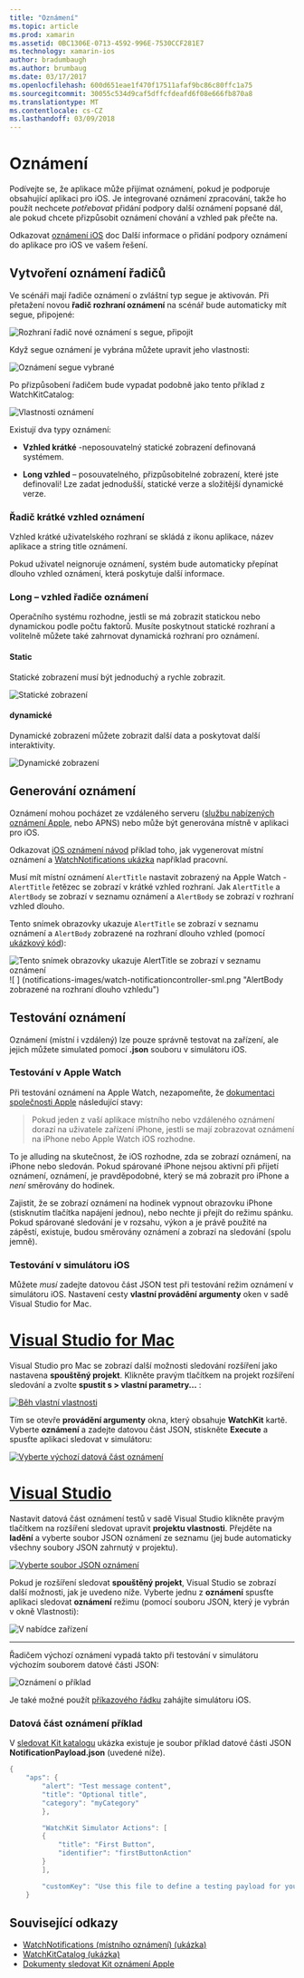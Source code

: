 ```yaml
---
title: "Oznámení"
ms.topic: article
ms.prod: xamarin
ms.assetid: 0BC1306E-0713-4592-996E-7530CCF281E7
ms.technology: xamarin-ios
author: bradumbaugh
ms.author: brumbaug
ms.date: 03/17/2017
ms.openlocfilehash: 600d651eae1f470f17511afaf9bc86c80ffc1a75
ms.sourcegitcommit: 30055c534d9caf5dffcfdeafd6f08e666fb870a8
ms.translationtype: MT
ms.contentlocale: cs-CZ
ms.lasthandoff: 03/09/2018
---
```

# <a name="notifications"></a>Oznámení

Podívejte se, že aplikace může přijímat oznámení, pokud je podporuje obsahující aplikaci pro iOS. Je integrované oznámení zpracování, takže ho použít nechcete *potřebovat* přidání podpory další oznámení popsané dál, ale pokud chcete přizpůsobit oznámení chování a vzhled pak přečte na.

Odkazovat [oznámení iOS](~/ios/platform/user-notifications/deprecated/index.md) doc Další informace o přidání podpory oznámení do aplikace pro iOS ve vašem řešení.

## <a name="creating-notification-controllers"></a>Vytvoření oznámení řadičů

Ve scénáři mají řadiče oznámení o zvláštní typ segue je aktivován. Při přetažení novou **řadič rozhraní oznámení** na scénář bude automaticky mít segue, připojené:

![](notifications-images/notification-storyboard1.png "Rozhraní řadič nové oznámení s segue, připojit")

Když segue oznámení je vybrána můžete upravit jeho vlastnosti:

![](notifications-images/notification-storyboard2.png "Oznámení segue vybrané")

Po přizpůsobení řadičem bude vypadat podobně jako tento příklad z WatchKitCatalog:

![](notifications-images/notifications-segue.png "Vlastnosti oznámení")


Existují dva typy oznámení:

- **Vzhled krátké** -neposouvatelný statické zobrazení definovaná systémem.

- **Long vzhled** – posouvatelného, přizpůsobitelné zobrazení, které jste definovali! Lze zadat jednodušší, statické verze a složitější dynamické verze.

### <a name="short-look-notification-controller"></a>Řadič krátké vzhled oznámení

Vzhled krátké uživatelského rozhraní se skládá z ikonu aplikace, název aplikace a string title oznámení.

Pokud uživatel neignoruje oznámení, systém bude automaticky přepínat dlouho vzhled oznámení, která poskytuje další informace.


### <a name="long-look-notification-controller"></a>Long – vzhled řadiče oznámení

Operačního systému rozhodne, jestli se má zobrazit statickou nebo dynamickou podle počtu faktorů. Musíte poskytnout statické rozhraní a volitelně můžete také zahrnovat dynamická rozhraní pro oznámení.

#### <a name="static"></a>Static

Statické zobrazení musí být jednoduchý a rychle zobrazit.

![](notifications-images/notification-static.png "Statické zobrazení")

#### <a name="dynamic"></a>dynamické

Dynamické zobrazení můžete zobrazit další data a poskytovat další interaktivity.

![](notifications-images/notification-dynamic.png "Dynamické zobrazení")


## <a name="generating-notifications"></a>Generování oznámení

Oznámení mohou pocházet ze vzdáleného serveru ([službu nabízených oznámení Apple](https://developer.apple.com/library/ios/documentation/NetworkingInternet/Conceptual/RemoteNotificationsPG/Chapters/ApplePushService.html), nebo APNS) nebo může být generována místně v aplikaci pro iOS.

Odkazovat [iOS oznámení návod](~/ios/platform/user-notifications/deprecated/local-notifications-in-ios-walkthrough.md) příklad toho, jak vygenerovat místní oznámení a [WatchNotifications ukázka](https://developer.xamarin.com/samples/monotouch/WatchKit/WatchNotifications/) například pracovní.

Musí mít místní oznámení `AlertTitle` nastavit zobrazený na Apple Watch - `AlertTitle` řetězec se zobrazí v krátké vzhled rozhraní. Jak `AlertTitle` a `AlertBody` se zobrazí v seznamu oznámení a `AlertBody` se zobrazí v rozhraní vzhled dlouho.

Tento snímek obrazovky ukazuje `AlertTitle` se zobrazí v seznamu oznámení a `AlertBody` zobrazené na rozhraní dlouho vzhled (pomocí [ukázkový kód](https://developer.xamarin.com/samples/monotouch/WatchKit/WatchNotifications/)):

![](notifications-images/watch-notificationslist-sml.png "Tento snímek obrazovky ukazuje AlertTitle se zobrazí v seznamu oznámení") ![ ] (notifications-images/watch-notificationcontroller-sml.png "AlertBody zobrazené na rozhraní dlouho vzhledu")

## <a name="testing-notifications"></a>Testování oznámení

Oznámení (místní i vzdálený) lze pouze správně testovat na zařízení, ale jejich můžete simulated pomocí **.json** souboru v simulátoru iOS.

### <a name="testing-on-apple-watch"></a>Testování v Apple Watch

Při testování oznámení na Apple Watch, nezapomeňte, že [dokumentaci společnosti Apple](https://developer.apple.com/library/ios/documentation/General/Conceptual/WatchKitProgrammingGuide/BasicSupport.html) následující stavy:

> Pokud jeden z vaší aplikace místního nebo vzdáleného oznámení dorazí na uživatele zařízení iPhone, jestli se mají zobrazovat oznámení na iPhone nebo Apple Watch iOS rozhodne.

To je alluding na skutečnost, že iOS rozhodne, zda se zobrazí oznámení, na iPhone nebo sledován. Pokud spárované iPhone nejsou aktivní při přijetí oznámení, oznámení, je pravděpodobné, který se má zobrazit pro iPhone a *není* směrovány do hodinek.

Zajistit, že se zobrazí oznámení na hodinek vypnout obrazovku iPhone (stisknutím tlačítka napájení jednou), nebo nechte ji přejít do režimu spánku. Pokud spárované sledování je v rozsahu, výkon a je právě použité na zápěstí, existuje, budou směrovány oznámení a zobrazí na sledování (spolu jemně).

### <a name="testing-on-the-ios-simulator"></a>Testování v simulátoru iOS

Můžete *musí* zadejte datovou část JSON test při testování režim oznámení v simulátoru iOS. Nastavení cesty **vlastní provádění argumenty** oken v sadě Visual Studio for Mac.

# <a name="visual-studio-for-mactabvsmac"></a>[Visual Studio for Mac](#tab/vsmac)

Visual Studio pro Mac se zobrazí další možnosti sledování rozšíření jako nastavena **spouštěný projekt**.
Klikněte pravým tlačítkem na projekt rozšíření sledování a zvolte **spustit s > vlastní parametry...** :
    
[![](notifications-images/runwith-customparams-sml.png "Běh vlastní vlastnosti")](notifications-images/runwith-customparams.png#lightbox)
    
Tím se otevře **provádění argumenty** okna, který obsahuje **WatchKit** kartě. Vyberte **oznámení** a zadejte datovou část JSON, stiskněte **Execute** a spusťte aplikaci sledovat v simulátoru:
    
[![](notifications-images/runwith-execargs-sml.png "Vyberte výchozí datová část oznámení")](notifications-images/runwith-execargs.png#lightbox)

# <a name="visual-studiotabvswin"></a>[Visual Studio](#tab/vswin)

Nastavit datová část oznámení testů v sadě Visual Studio klikněte pravým tlačítkem na rozšíření sledovat upravit **projektu vlastnosti**. Přejděte na **ladění** a vyberte soubor JSON oznámení ze seznamu (jej bude automaticky všechny soubory JSON zahrnutý v projektu).
    
[![](notifications-images/runwith-execargs-sml-vs.png "Vyberte soubor JSON oznámení")](notifications-images/runwith-execargs-vs.png#lightbox)

Pokud je rozšíření sledovat **spouštěný projekt**, Visual Studio se zobrazí další možnosti, jak je uvedeno níže. Vyberte jednu z **oznámení** spusťte aplikaci sledovat **oznámení** režimu (pomocí souboru JSON, který je vybrán v okně Vlastnosti):
    
![](notifications-images/runwith-vs.png "V nabídce zařízení")

-----

Řadičem výchozí oznámení vypadá takto při testování v simulátoru výchozím souborem datové části JSON:

![](notifications-images/notification-debug-sml.png "Oznámení o příklad")

Je také možné použít [příkazového řádku](~/ios/watchos/troubleshooting.md#command_line) zahájíte simulátoru iOS.

### <a name="example-notification-payload"></a>Datová část oznámení příklad

V [sledovat Kit katalogu](https://developer.xamarin.com/samples/monotouch/WatchKit/WatchKitCatalog/) ukázka existuje je soubor příklad datové části JSON **NotificationPayload.json** (uvedené níže).

```csharp
{
    "aps": {
        "alert": "Test message content",
        "title": "Optional title",
        "category": "myCategory"
        },

        "WatchKit Simulator Actions": [
        {
            "title": "First Button",
            "identifier": "firstButtonAction"
        }
        ],

        "customKey": "Use this file to define a testing payload for your notifications. The aps dictionary specifies the category, alert text and title. The WatchKit Simulator Actions array can provide info for one or more action buttons in addition to the standard Dismiss button. Any other top level keys are custom payload. If you have multiple such JSON files in your project, you'll be able to choose between them in when selecting to debug the notification interface of your Watch App."
    }
```



## <a name="related-links"></a>Související odkazy

- [WatchNotifications (místního oznámení) (ukázka)](https://developer.xamarin.com/samples/monotouch/WatchKit/WatchNotifications/)
- [WatchKitCatalog (ukázka)](https://developer.xamarin.com/samples/monotouch/WatchKit/WatchKitCatalog/)
- [Dokumenty sledovat Kit oznámení Apple](https://developer.apple.com/library/ios/documentation/General/Conceptual/WatchKitProgrammingGuide/BasicSupport.html)

